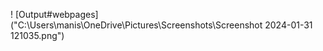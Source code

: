 ! [Output#webpages] ("C:\Users\manis\OneDrive\Pictures\Screenshots\Screenshot 2024-01-31 121035.png")
